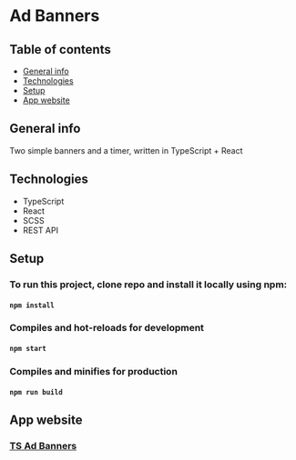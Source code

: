 # Ad Banners

## Table of contents
* [General info](#general-info)
* [Technologies](#Technologies)
* [Setup](#Setup)
* [App website](#App-website)

## General info

Two simple banners and a timer, written in TypeScript + React

## Technologies
* TypeScript
* React
* SCSS
* REST API

## Setup

### To run this project, clone repo and install it locally using npm:

#### `npm install`

### Compiles and hot-reloads for development

#### `npm start`

### Compiles and minifies for production

#### `npm run build`

## App website

### [TS Ad Banners](https://ts-ad-banners-ab.web.app/)
